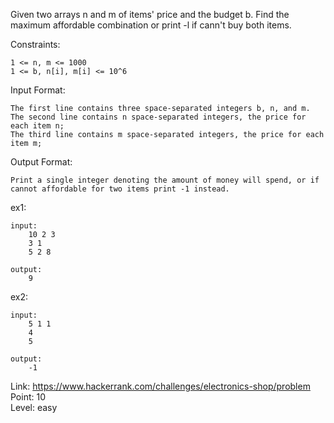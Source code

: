 Given two arrays n and m of items' price and the budget b. Find the maximum affordable combination or print -l if cann't buy both items.<br />

Constraints:

	1 <= n, m <= 1000
	1 <= b, n[i], m[i] <= 10^6

Input Format:

	The first line contains three space-separated integers b, n, and m.
	The second line contains n space-separated integers, the price for each item n;
	The third line contains m space-separated integers, the price for each item m;

Output Format:

	Print a single integer denoting the amount of money will spend, or if cannot affordable for two items print -1 instead.

ex1:

	input:
		10 2 3
		3 1
		5 2 8

	output:
		9

ex2:

	input:
		5 1 1
		4
		5

	output:
		-1

Link: https://www.hackerrank.com/challenges/electronics-shop/problem<br />
Point: 10<br />
Level: easy